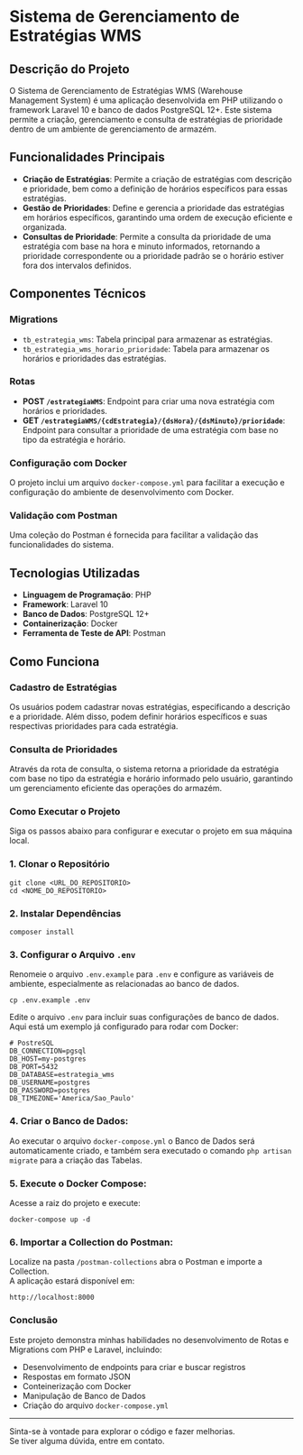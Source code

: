 # Sistema de Gerenciamento de Estratégias WMS

## Descrição do Projeto

O Sistema de Gerenciamento de Estratégias WMS (Warehouse Management System) é uma aplicação desenvolvida em PHP utilizando o framework Laravel 10 e banco de dados PostgreSQL 12+. Este sistema permite a criação, gerenciamento e consulta de estratégias de prioridade dentro de um ambiente de gerenciamento de armazém.

## Funcionalidades Principais

- **Criação de Estratégias**: Permite a criação de estratégias com descrição e prioridade, bem como a definição de horários específicos para essas estratégias.
- **Gestão de Prioridades**: Define e gerencia a prioridade das estratégias em horários específicos, garantindo uma ordem de execução eficiente e organizada.
- **Consultas de Prioridade**: Permite a consulta da prioridade de uma estratégia com base na hora e minuto informados, retornando a prioridade correspondente ou a prioridade padrão se o horário estiver fora dos intervalos definidos.

## Componentes Técnicos

### Migrations

- `tb_estrategia_wms`: Tabela principal para armazenar as estratégias.
- `tb_estrategia_wms_horario_prioridade`: Tabela para armazenar os horários e prioridades das estratégias.

### Rotas

- **POST `/estrategiaWMS`**: Endpoint para criar uma nova estratégia com horários e prioridades.
- **GET `/estrategiaWMS/{cdEstrategia}/{dsHora}/{dsMinuto}/prioridade`**: Endpoint para consultar a prioridade de uma estratégia com base no tipo da estratégia e horário.

### Configuração com Docker

O projeto inclui um arquivo `docker-compose.yml` para facilitar a execução e configuração do ambiente de desenvolvimento com Docker.

### Validação com Postman

Uma coleção do Postman é fornecida para facilitar a validação das funcionalidades do sistema.

## Tecnologias Utilizadas

- **Linguagem de Programação**: PHP
- **Framework**: Laravel 10
- **Banco de Dados**: PostgreSQL 12+
- **Containerização**: Docker
- **Ferramenta de Teste de API**: Postman

## Como Funciona

### Cadastro de Estratégias

Os usuários podem cadastrar novas estratégias, especificando a descrição e a prioridade. Além disso, podem definir horários específicos e suas respectivas prioridades para cada estratégia.

### Consulta de Prioridades

Através da rota de consulta, o sistema retorna a prioridade da estratégia com base no tipo da estratégia e horário informado pelo usuário, garantindo um gerenciamento eficiente das operações do armazém.

### Como Executar o Projeto
Siga os passos abaixo para configurar e executar o projeto em sua máquina local.
### 1. Clonar o Repositório
```
git clone <URL_DO_REPOSITORIO>
cd <NOME_DO_REPOSITORIO>
```
### 2. Instalar Dependências
```
composer install
```
### 3. Configurar o Arquivo `.env`
Renomeie o arquivo `.env.example` para `.env` e configure as variáveis de ambiente, especialmente as relacionadas ao banco de dados.
```
cp .env.example .env
```
Edite o arquivo `.env` para incluir suas configurações de banco de dados.<br>
Aqui está um exemplo já configurado para rodar com Docker:
```
# PostreSQL
DB_CONNECTION=pgsql
DB_HOST=my-postgres
DB_PORT=5432
DB_DATABASE=estrategia_wms
DB_USERNAME=postgres
DB_PASSWORD=postgres
DB_TIMEZONE='America/Sao_Paulo'
```
### 4. Criar o Banco de Dados:
Ao executar o arquivo `docker-compose.yml` o Banco de Dados será automaticamente criado, e também sera executado o comando `php artisan migrate` para a criação das Tabelas.<br>

### 5. Execute o Docker Compose:
Acesse a raiz do projeto e execute:
```
docker-compose up -d
```
### 6. Importar a Collection do Postman:
Localize na pasta `/postman-collections` abra o Postman e importe a Collection.<br>
A aplicação estará disponível em:
```
http://localhost:8000
```

### Conclusão

Este projeto demonstra minhas habilidades no desenvolvimento de Rotas e Migrations com PHP e Laravel, incluindo:
* Desenvolvimento de endpoints para criar e buscar registros
* Respostas em formato JSON
* Conteinerização com Docker
* Manipulação de Banco de Dados
* Criação do arquivo `docker-compose.yml`
---
Sinta-se à vontade para explorar o código e fazer melhorias.<br>
Se tiver alguma dúvida, entre em contato.
